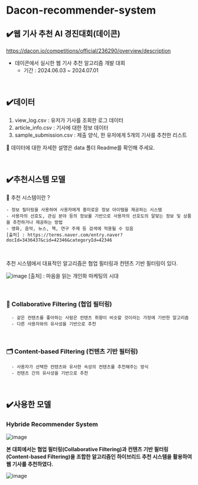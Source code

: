# Dacon-recommender-system

## ✔️웹 기사 추천 AI 경진대회(데이콘)
https://dacon.io/competitions/official/236290/overview/description 
  - 데이콘에서 실시한 웹 기사 추천 알고리즘 개발 대회
    - 기간 : 2024.06.03 ~ 2024.07.01
<br>      



## ✔️데이터
  1) view_log.csv : 유저가 기사를 조회한 로그 데이터
  2) article_info.csv : 기사에 대한 정보 데이터
  3) sample_submission.csv : 제출 양식, 한 유저에게 5개의 기사를 추천한 리스트
     
🙌 데이터에 대한 자세한 설명은 data 폴더 Readme를 확인해 주세요.  

<br>


## ✔️추천시스템 모델 
  🧐 추천 시스템이란 ?
  
    - 정보 필터링을 사용하여 사용자에게 흥미로운 정보 아이템을 제공하는 시스템
    - 사용자의 선호도, 관심 분야 등의 정보를 기반으로 사용자의 선호도의 알맞는 정보 및 상품을 추천하거나 제공하는 방법
    - 영화, 음악, 뉴스, 책, 연구 주제 등 검색에 적용될 수 있음
    [출처] : https://terms.naver.com/entry.naver?docId=3436437&cid=42346&categoryId=42346
<br>

추천 시스템에서 대표적인 알고리즘은 협업 필터링과 컨텐츠 기반 필터링이 있다.

![image](https://github.com/sh-0620/dacon-recommender-system/assets/172260370/3a974329-9e32-41b0-8251-881cb31507ae)
 [출처] : 마음을 읽는 개인화 마케팅의 시대

<br>

  ### 👥 Collaborative Filtering (협업 필터링)
  
      - 같은 컨텐츠를 좋아하는 사람은 컨텐츠 취향이 비슷할 것이라는 가정에 기반한 알고리즘 
      - 다른 사용자와의 유사성을 기반으로 추천
<br>

  ### 🗂️ Content-based Filtering (컨텐츠 기반 필터링)
  
      - 사용자가 선택한 컨텐츠와 유사한 속성의 컨텐츠를 추천해주는 방식 
      - 컨텐츠 간의 유사성을 기반으로 추천

<br>  

## ✔️사용한 모델
### Hybride Recommender System
![image](https://github.com/sh-0620/dacon-recommender-system/assets/172260370/73a4d3fe-38ba-4abb-acb7-34c7af908470)

**본 대회에서는 협업 필터링(Collaborative Filtering)과 컨텐츠 기반 필터링(Content-based Filtering)을 조합한 알고리즘인 하이브리드 추천 시스템을 활용하여 웹 기사를 추천하였다.**




![image](https://github.com/sh-0620/dacon-recommender-system/assets/172260370/958eea93-0c8d-4912-8e46-63c3e9204673)
